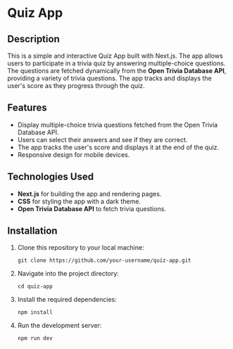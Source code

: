 
# Quiz App

## Description

This is a simple and interactive Quiz App built with Next.js. The app allows users to participate in a trivia quiz by answering multiple-choice questions. The questions are fetched dynamically from the **Open Trivia Database API**, providing a variety of trivia questions. The app tracks and displays the user's score as they progress through the quiz.

## Features

- Display multiple-choice trivia questions fetched from the Open Trivia Database API.
- Users can select their answers and see if they are correct.
- The app tracks the user's score and displays it at the end of the quiz.
- Responsive design for mobile devices.

## Technologies Used

- **Next.js** for building the app and rendering pages.
- **CSS** for styling the app with a dark theme.
- **Open Trivia Database API** to fetch trivia questions.

## Installation

1. Clone this repository to your local machine:
   ```
   git clone https://github.com/your-username/quiz-app.git
   ```

2. Navigate into the project directory:
   ```
   cd quiz-app
   ```

3. Install the required dependencies:
   ```
   npm install
   ```

4. Run the development server:
   ```
   npm run dev
   ```


